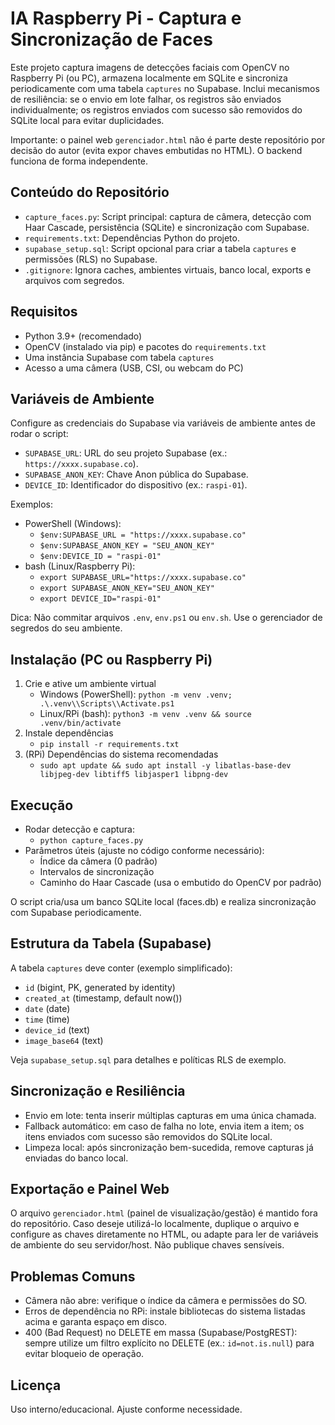 # IA Raspberry Pi - Captura e Sincronização de Faces

Este projeto captura imagens de detecções faciais com OpenCV no Raspberry Pi (ou PC), armazena localmente em SQLite e sincroniza periodicamente com uma tabela `captures` no Supabase. Inclui mecanismos de resiliência: se o envio em lote falhar, os registros são enviados individualmente; os registros enviados com sucesso são removidos do SQLite local para evitar duplicidades.

Importante: o painel web `gerenciador.html` não é parte deste repositório por decisão do autor (evita expor chaves embutidas no HTML). O backend funciona de forma independente.

## Conteúdo do Repositório
- `capture_faces.py`: Script principal: captura de câmera, detecção com Haar Cascade, persistência (SQLite) e sincronização com Supabase.
- `requirements.txt`: Dependências Python do projeto.
- `supabase_setup.sql`: Script opcional para criar a tabela `captures` e permissões (RLS) no Supabase.
- `.gitignore`: Ignora caches, ambientes virtuais, banco local, exports e arquivos com segredos.

## Requisitos
- Python 3.9+ (recomendado)
- OpenCV (instalado via pip) e pacotes do `requirements.txt`
- Uma instância Supabase com tabela `captures`
- Acesso a uma câmera (USB, CSI, ou webcam do PC)

## Variáveis de Ambiente
Configure as credenciais do Supabase via variáveis de ambiente antes de rodar o script:
- `SUPABASE_URL`: URL do seu projeto Supabase (ex.: `https://xxxx.supabase.co`).
- `SUPABASE_ANON_KEY`: Chave Anon pública do Supabase.
- `DEVICE_ID`: Identificador do dispositivo (ex.: `raspi-01`).

Exemplos:
- PowerShell (Windows):
  - `$env:SUPABASE_URL = "https://xxxx.supabase.co"`
  - `$env:SUPABASE_ANON_KEY = "SEU_ANON_KEY"`
  - `$env:DEVICE_ID = "raspi-01"`
- bash (Linux/Raspberry Pi):
  - `export SUPABASE_URL="https://xxxx.supabase.co"`
  - `export SUPABASE_ANON_KEY="SEU_ANON_KEY"`
  - `export DEVICE_ID="raspi-01"`

Dica: Não commitar arquivos `.env`, `env.ps1` ou `env.sh`. Use o gerenciador de segredos do seu ambiente.

## Instalação (PC ou Raspberry Pi)
1. Crie e ative um ambiente virtual
   - Windows (PowerShell): `python -m venv .venv; .\.venv\\Scripts\\Activate.ps1`
   - Linux/RPi (bash): `python3 -m venv .venv && source .venv/bin/activate`
2. Instale dependências
   - `pip install -r requirements.txt`
3. (RPi) Dependências do sistema recomendadas
   - `sudo apt update && sudo apt install -y libatlas-base-dev libjpeg-dev libtiff5 libjasper1 libpng-dev`

## Execução
- Rodar detecção e captura:
  - `python capture_faces.py`
- Parâmetros úteis (ajuste no código conforme necessário):
  - Índice da câmera (0 padrão)
  - Intervalos de sincronização
  - Caminho do Haar Cascade (usa o embutido do OpenCV por padrão)

O script cria/usa um banco SQLite local (faces.db) e realiza sincronização com Supabase periodicamente.

## Estrutura da Tabela (Supabase)
A tabela `captures` deve conter (exemplo simplificado):
- `id` (bigint, PK, generated by identity)
- `created_at` (timestamp, default now())
- `date` (date)
- `time` (time)
- `device_id` (text)
- `image_base64` (text)

Veja `supabase_setup.sql` para detalhes e políticas RLS de exemplo.

## Sincronização e Resiliência
- Envio em lote: tenta inserir múltiplas capturas em uma única chamada.
- Fallback automático: em caso de falha no lote, envia item a item; os itens enviados com sucesso são removidos do SQLite local.
- Limpeza local: após sincronização bem-sucedida, remove capturas já enviadas do banco local.

## Exportação e Painel Web
O arquivo `gerenciador.html` (painel de visualização/gestão) é mantido fora do repositório. Caso deseje utilizá-lo localmente, duplique o arquivo e configure as chaves diretamente no HTML, ou adapte para ler de variáveis de ambiente do seu servidor/host. Não publique chaves sensíveis.

## Problemas Comuns
- Câmera não abre: verifique o índice da câmera e permissões do SO.
- Erros de dependência no RPi: instale bibliotecas do sistema listadas acima e garanta espaço em disco.
- 400 (Bad Request) no DELETE em massa (Supabase/PostgREST): sempre utilize um filtro explícito no DELETE (ex.: `id=not.is.null`) para evitar bloqueio de operação.

## Licença
Uso interno/educacional. Ajuste conforme necessidade.